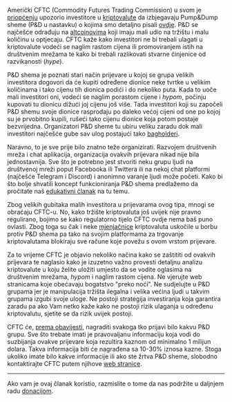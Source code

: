 Američki CFTC (Commodity Futures Trading Commission) u svom je [priopćenju][link] upozorio investitore u [kriptovalute][cc] da izbjegavaju Pump&Dump sheme (P&D u nastavku) o kojima smo detaljno pisali [ovdje][ovdje]. P&D se najčešće odrađuju na [altcoinovima][alt] koji imaju mali udio na tržištu i malu količinu u optjecaju. CFTC kaže kako investitori ne bi trebali ulagati u kriptovalute vodeći se naglim rastom cijena ili promoviranjem istih na društvenim mrežama te kako bi trebali razlikovati stvarne činjenice od razvikanosti (_hype_).

P&D shema je poznati stari način prijevare u kojoj se grupa velikih investitora dogovori da će kupiti određene dionice neke tvrtke u velikim količinama i tako cijenu tih dionica podići i do nekoliko puta. Kada to uoče mali investitori oni, vodeći se naglim porastom cijene i _hypom_, počinju kupovati tu dionicu dižući joj cijenu još više. Tada investitori koji su započeli P&D shemu svoje dionice rasprodaju po daleko većoj cijeni od one po kojoj su je prvobitno kupili, rušeći tako cijenu dionice koja potom postaje bezvrijedna. Organizatori P&D sheme tu ubiru veliku zaradu dok mali investitori najčešće gube sav ulog postajući tako [bagholderi][bag].

Naravno, to je sve prije bilo znatno teže organizirati. Razvojem društvenih mreža i chat aplikacija, organizacija ovakvih prijevara nikad nije bila jednostavnija. Sve što je potrebno jest stvoriti neku grupu ljudi na društvenoj mreži poput Facebooka ili Twittera ili na nekoj chat platformi (najčešće Telegram i Discord) i anonimno varanje ljudi može početi. Kako bi što bolje shvatili koncept funkcioniranja P&D shema predlažemo da pročitate naš [edukativni članak][ovdje] na tu temu.

Zbog velikih gubitaka malih investitora u prijevarama ovog tipa, mnogi se obraćaju CFTC-u. No, kako tržište kriptovaluta još uvijek nije pravno regulirano, bojimo se kako regulatorno tijelo CFTC ovdje nema baš puno ovlasti. Zbog toga su čak i neke [mjenjačnice][exc] kriptovaluta uskočile u borbu protiv P&D shema pa tako na svojim platformama za trgovanje kriptovalutama blokiraju sve račune koje povežu s ovom vrstom prijevare. 

Za to vrijeme CFTC je objavio nekoliko načina kako se zaštititi od ovakvih prijevara te naglasio kako je izuzetno važno provesti detaljnu analizu kriptovalute u koju želite uložiti umjesto da se vodite oglasima na društvenim mrežama, _hypom_ i naglim rastom cijena. Ne vjerujte web stranicama koje obećavaju bogatstvo "preko noći". Ne sudjelujte u P&D grupama jer je manipulacija tržišta ilegalna i velika većina ljudi u takvim grupama izgubi svoje uloge. Ne postoji strategija investiranja koja garantira zaradu pa ako Vam netko kaže kako ne postoji rizik ulaganja u određenu kriptovalutu, sjetite se da rizik uvijek postoji.

CFTC će, [prema obavijesti][link], nagraditi svakoga tko prijavi bilo kakvu P&D grupu. Sve što trebate imati je pravovaljanu informaciju koja vodi do suzbijanja ovakve prijevare koja rezultira kaznom od minimalno 1 milijun dolara. Takva informacija biti će nagrađena sa 10-30% iznosa kazne. Stoga ukoliko imate bilo kakve informacije ili ako ste žrtva P&D sheme, slobodno kontaktirajte CFTC putem njihove [web stranice][report].

---

Ako vam je ovaj članak koristio, razmislite o tome da nas podržite u daljnjem radu [donacijom][donate].

[donate]: https://bitfalls.com/hr/donate
[report]: http://www.cftc.gov/ConsumerProtection/FileaTiporComplaint/index.htm
[link]: http://www.cftc.gov/idc/groups/public/@customerprotection/documents/file/customeradvisory_pumpdump0218.pdf
[alt]: https://bitfalls.com/hr/glossary/#alt-coins
[bag]: https://bitfalls.com/hr/glossary/#bagholder
[exc]: https://bitfalls.com/hr/glossary/#exchange
[shit]: https://bitfalls.com/hr/glossary/#ath
[ovdje]: https://bitfalls.com/hr/2018/01/12/anatomy-pump-dump-group/
[cc]: https://bitfalls.com/hr/2017/08/20/cryptocurrency/
